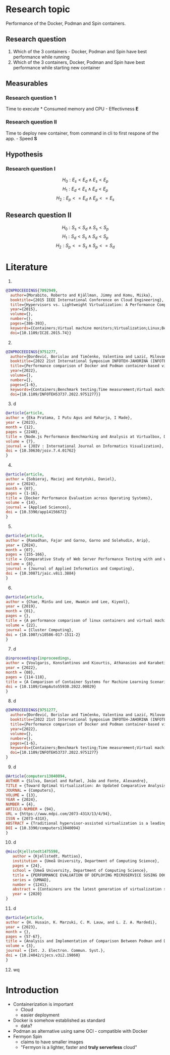 # Research topic
Performance of the Docker, Podman and Spin containers.
## Research question
1. Which of the 3 containers - Docker, Podman and Spin have best performance while running 
2. Which of the 3 containers, Docker, Podman and Spin have best performance while starting new container
## Measurables
### Research question 1
Time to execute * Consumed memory and CPU - Effectivness __E__

### Research question II
Time to deploy new container, from command in cli to first respone of the app. - Speed __S__

## Hypothesis
### Research question I
$$
H_0: E_s < E_d \land E_s < E_p
$$
$$
H_1: E_d < E_s \land E_d < E_p
$$
$$
H_2: E_p <= E_d \land E_p <= E_s
$$
## Research question II
$$
H_0: S_s < S_d \land S_s < S_p 
$$
$$
H_1: S_d < S_s \land S_d < S_p
$$
$$
H_2: S_p <= S_s \land S_p <= S_d
$$



# Literature
1.  
```bibtex
@INPROCEEDINGS{7092949,
  author={Morabito, Roberto and Kjällman, Jimmy and Komu, Miika},
  booktitle={2015 IEEE International Conference on Cloud Engineering}, 
  title={Hypervisors vs. Lightweight Virtualization: A Performance Comparison}, 
  year={2015},
  volume={},
  number={},
  pages={386-393},
  keywords={Containers;Virtual machine monitors;Virtualization;Linux;Benchmark testing;Operating systems;Performance; Benchmarking; Virtualization; Hypervisor; Container},
  doi={10.1109/IC2E.2015.74}}
```
2. 
```bibtex
@INPROCEEDINGS{9751277,
  author={Đorđević, Borislav and Timčenko, Valentina and Lazić, Milovan and Davidović, Nikola},
  booktitle={2022 21st International Symposium INFOTEH-JAHORINA (INFOTEH)}, 
  title={Performance comparison of Docker and Podman container-based virtualization}, 
  year={2022},
  volume={},
  number={},
  pages={1-6},
  keywords={Containers;Benchmark testing;Time measurement;Virtual machining;Hardware;Software;Servers;Virtualization;Docker;Podman;Virtual Machine;Containers;Filebench},
  doi={10.1109/INFOTEH53737.2022.9751277}}
```
3. d
```bibtex
@article{article,
author = {Eka Pratama, I Putu Agus and Raharja, I Made},
year = {2023},
month = {12},
pages = {2240},
title = {Node.js Performance Benchmarking and Analysis at Virtualbox, Docker, and Podman Environment Using Node-Bench Method},
volume = {7},
journal = {JOIV : International Journal on Informatics Visualization},
doi = {10.30630/joiv.7.4.01762}
}
```
4. 
```bibtex
@article{article,
author = {Sobieraj, Maciej and Kotyński, Daniel},
year = {2024},
month = {07},
pages = {1-16},
title = {Docker Performance Evaluation across Operating Systems},
volume = {14},
journal = {Applied Sciences},
doi = {10.3390/app14156672}
}
```
5. 
```bibtex
@article{article,
author = {Ramadhan, Fajar and Garno, Garno and Solehudin, Arip},
year = {2024},
month = {07},
pages = {155-166},
title = {Comparative Study of Web Server Performance Testing with and without Docker Based on Virtual Machines},
volume = {8},
journal = {Journal of Applied Informatics and Computing},
doi = {10.30871/jaic.v8i1.3884}
}
```
6. 
```bibtex
@article{article,
author = {Chae, MinSu and Lee, Hwamin and Lee, Kiyeol},
year = {2019},
month = {01},
pages = {},
title = {A performance comparison of linux containers and virtual machines using Docker and KVM},
volume = {22},
journal = {Cluster Computing},
doi = {10.1007/s10586-017-1511-2}
}
```
7. d
```bibtex
@inproceedings{inproceedings,
author = {Voulgaris, Konstantinos and Kiourtis, Athanasios and Karabetian, Andreas and Karamolegkos, Panagiotis and Poulakis, Yannis and Mavrogiorgou, Argyro and Kyriazis, Dimosthenis},
year = {2022},
month = {08},
pages = {114-118},
title = {A Comparison of Container Systems for Machine Learning Scenarios: Docker and Podman},
doi = {10.1109/CompAuto55930.2022.00029}
}
```
8. d
```bibtex
@INPROCEEDINGS{9751277,
  author={Đorđević, Borislav and Timčenko, Valentina and Lazić, Milovan and Davidović, Nikola},
  booktitle={2022 21st International Symposium INFOTEH-JAHORINA (INFOTEH)}, 
  title={Performance comparison of Docker and Podman container-based virtualization}, 
  year={2022},
  volume={},
  number={},
  pages={1-6},
  keywords={Containers;Benchmark testing;Time measurement;Virtual machining;Hardware;Software;Servers;Virtualization;Docker;Podman;Virtual Machine;Containers;Filebench},
  doi={10.1109/INFOTEH53737.2022.9751277}
}
```
9. d
```bibtex
@Article{computers13040094,
AUTHOR = {Silva, Daniel and Rafael, João and Fonte, Alexandre},
TITLE = {Toward Optimal Virtualization: An Updated Comparative Analysis of Docker and LXD Container Technologies},
JOURNAL = {Computers},
VOLUME = {13},
YEAR = {2024},
NUMBER = {4},
ARTICLE-NUMBER = {94},
URL = {https://www.mdpi.com/2073-431X/13/4/94},
ISSN = {2073-431X},
ABSTRACT = {Traditional hypervisor-assisted virtualization is a leading virtualization technology in data centers, providing cost savings (CapEx and OpEx), high availability, and disaster recovery. However, its inherent overhead may hinder performance and seems not scale or be flexible enough for certain applications, such as microservices, where deploying an application using a virtual machine is a longer and resource-intensive process. Container-based virtualization has received attention, especially with Docker, as an alternative, which also facilitates continuous integration/continuous deployment (CI/CD). Meanwhile, LXD has reactivated the interest in Linux LXC containers, which provides unique operations, including live migration and full OS emulation. A careful analysis of both options is crucial for organizations to decide which best suits their needs. This study revisits key concepts about containers, exposes the advantages and limitations of each container technology, and provides an up-to-date performance comparison between both types of containers (applicational vs. system). Using extensive benchmarks and well-known workload metrics such as CPU scores, disk speed, and network throughput, we assess their performance and quantify their virtualization overhead. Our results show a clear overall trend toward meritorious performance and the maturity of both technologies (Docker and LXD), with low overhead and scalable performance. Notably, LXD shows greater stability with consistent performance variability.},
DOI = {10.3390/computers13040094}
}
```
10. d
```bibtex
@misc{Kjellstedt1475598,
   author = {Kjellstedt, Mattias},
   institution = {Umeå University, Department of Computing Science},
   pages = {24},
   school = {Umeå University, Department of Computing Science},
   title = {PERFORMANCE EVALUATION OF DEPLOYING MICROSERVICE SUSING DOCKER AND PODMAN},
   series = {UMNAD},
   number = {1241},
   abstract = {Containers are the latest generation of virtualization solutions. The most popular container solution has been Docker, but it struggles with security issues. A newer alternative is Podman, which solves the security issues while offering similar functionality. In this study I answer the question ”how does the overhead of Docker and Podman impact performance compared to native performance?”. The amount of overhead these two containers introduces are compared, along with native system performance by benchmarking CPU- memory- and disk performances.These benchmarks implies that the two containers have very similar and near-native performance and the choice of container solution is not a question of performance, but rather of user preferences: Do you want the added security? Podman. Do you already have your whole environment build around Docker and the security is not a problem? Stick with Docker. },
   year = {2020}
}
```
11. d
```bibtex
@article{article,
author = {H. Husain, K. Marzuki, C. M. Lauw, and L. Z. A. Mardedi},
year = {2023},
month = {},
pages = {57-67},
title = {Analysis and Implementation of Comparison Between Podman and Docker in Container Management},
volume = {3},
journal = {Int. J. Electron. Commun. Syst.},
doi = {10.24042/ijecs.v3i2.19860}
}
```
12. wq


# Introduction
- Containerization is important
	- Cloud
	- easier deployment
- Docker is somehow established as standard
	- data?
- Podman as alternative using same OCI - compatible with Docker
- Fermyon Spin
	- claims to have smaller images
	- "Fermyon is a lighter, faster and **truly serverless** cloud"


